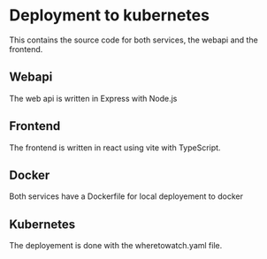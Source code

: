 # Deployment to kubernetes

This contains the source code for both services, the webapi and the frontend.

## Webapi

The web api is written in Express with Node.js

## Frontend

The frontend is written in react using vite with TypeScript.

## Docker

Both services have a Dockerfile for local deployement to docker

## Kubernetes

The deployement is done with the wheretowatch.yaml file.
